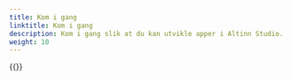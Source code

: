 ```yaml
---
title: Kom i gang 
linktitle: Kom i gang
description: Kom i gang slik at du kan utvikle apper i Altinn Studio.
weight: 10
---
```


{{<children />}}
